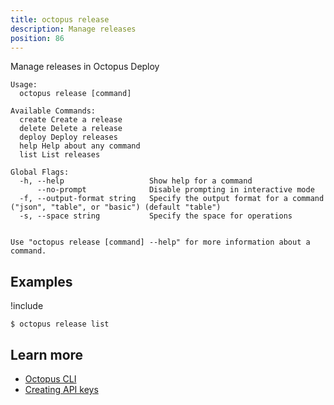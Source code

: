 ```yaml
---
title: octopus release
description: Manage releases
position: 86
---
```


Manage releases in Octopus Deploy


```text
Usage:
  octopus release [command]

Available Commands:
  create Create a release
  delete Delete a release
  deploy Deploy releases
  help Help about any command
  list List releases

Global Flags:
  -h, --help                   Show help for a command
      --no-prompt              Disable prompting in interactive mode
  -f, --output-format string   Specify the output format for a command ("json", "table", or "basic") (default "table")
  -s, --space string           Specify the space for operations


Use "octopus release [command] --help" for more information about a command.
```

## Examples

!include <samples-instance>


```text
$ octopus release list

```

## Learn more

- [Octopus CLI](/docs/octopus-rest-api/cli/index.md)
- [Creating API keys](/docs/octopus-rest-api/how-to-create-an-api-key.md)